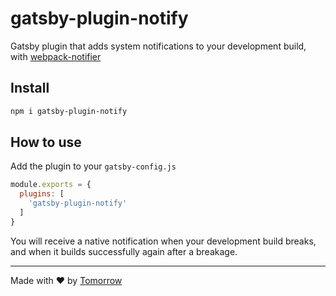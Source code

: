 # gatsby-plugin-notify

Gatsby plugin that adds system notifications to your development build, with [webpack-notifier](https://www.npmjs.com/package/webpack-notifier)

## Install

```sh
npm i gatsby-plugin-notify
```

## How to use

Add the plugin to your `gatsby-config.js`

```js
module.exports = {
  plugins: [
    'gatsby-plugin-notify'
  ]
}
```

You will receive a native notification when your development build breaks, and when it builds successfully again after a breakage.

---

Made with ❤️ by [Tomorrow](https://www.tomorrowstudio.co)